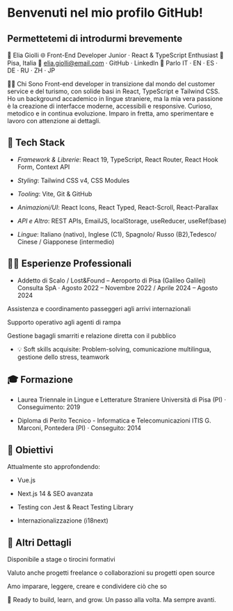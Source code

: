 # Benvenuti nel mio profilo GitHub!
## Permettetemi di introdurmi brevemente
💼 Elia Giolli
🌐 Front-End Developer Junior · React & TypeScript Enthusiast
📍 Pisa, Italia
📧 elia.giolli@email.com · GitHub · LinkedIn
💬 Parlo IT · EN · ES · DE · RU · ZH · JP

🧑‍💻 Chi Sono
Front-end developer in transizione dal mondo del customer service e del turismo, con solide basi in React, TypeScript e Tailwind CSS. Ho un background accademico in lingue straniere, ma la mia vera passione è la creazione di interfacce moderne, accessibili e responsive.
Curioso, metodico e in continua evoluzione. Imparo in fretta, amo sperimentare e lavoro con attenzione ai dettagli.

## 🧪 Tech Stack
- *Framework & Librerie*: React 19, TypeScript, React Router, React Hook Form, Context API

- *Styling*: Tailwind CSS v4, CSS Modules

- *Tooling*: Vite, Git & GitHub

- *Animazioni/UI*: React Icons, React Typed, React-Scroll, React-Parallax

- *API e Altro*: REST APIs, EmailJS, localStorage, useReducer, useRef(base)

- *Lingue*: Italiano (nativo), Inglese (C1), Spagnolo/ Russo (B2),Tedesco/ Cinese / Giapponese (intermedio)

## 👨‍💼 Esperienze Professionali
- Addetto di Scalo / Lost&Found – Aeroporto di Pisa (Galileo Galilei)
Consulta SpA · Agosto 2022 – Novembre 2022 / Aprile 2024 – Agosto 2024

Assistenza e coordinamento passeggeri agli arrivi internazionali

Supporto operativo agli agenti di rampa

Gestione bagagli smarriti e relazione diretta con il pubblico
- 💡 Soft skills acquisite: Problem-solving, comunicazione multilingua, gestione dello stress, teamwork

## 🎓 Formazione
- Laurea Triennale in Lingue e Letterature Straniere
Università di Pisa (PI) · Conseguimento: 2019

- Diploma di Perito Tecnico - Informatica e Telecomunicazioni
ITIS G. Marconi, Pontedera (PI) · Conseguito: 2014

## 🚀 Obiettivi
Attualmente sto approfondendo:

- Vue.js

- Next.js 14 & SEO avanzata

- Testing con Jest & React Testing Library

- Internazionalizzazione (i18next)


## 📎 Altri Dettagli
Disponibile a stage o tirocini formativi

Valuto anche progetti freelance o collaborazioni su progetti open source

Amo imparare, leggere, creare e condividere ciò che so

🎯 Ready to build, learn, and grow. Un passo alla volta. Ma sempre avanti.

